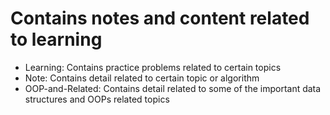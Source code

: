 # Contains notes and content related to learning 
<ul>
<li>
    Learning: Contains practice problems related to certain topics
</li>

<li>
    Note: Contains detail related to certain topic or algorithm 
</li>

<li>
    OOP-and-Related: Contains detail related to some of the important data structures and OOPs related topics
</li>

</ul>